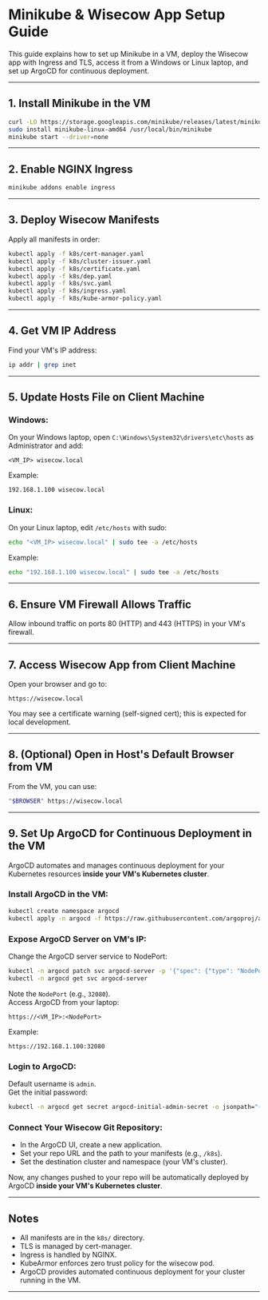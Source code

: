 # Minikube & Wisecow App Setup Guide

This guide explains how to set up Minikube in a VM, deploy the Wisecow app with Ingress and TLS, access it from a Windows or Linux laptop, and set up ArgoCD for continuous deployment.

---

## 1. Install Minikube in the VM

```bash
curl -LO https://storage.googleapis.com/minikube/releases/latest/minikube-linux-amd64
sudo install minikube-linux-amd64 /usr/local/bin/minikube
minikube start --driver=none
```

---

## 2. Enable NGINX Ingress

```bash
minikube addons enable ingress
```

---

## 3. Deploy Wisecow Manifests

Apply all manifests in order:

```bash
kubectl apply -f k8s/cert-manager.yaml
kubectl apply -f k8s/cluster-issuer.yaml
kubectl apply -f k8s/certificate.yaml
kubectl apply -f k8s/dep.yaml
kubectl apply -f k8s/svc.yaml
kubectl apply -f k8s/ingress.yaml
kubectl apply -f k8s/kube-armor-policy.yaml
```

---

## 4. Get VM IP Address

Find your VM's IP address:

```bash
ip addr | grep inet
```

---

## 5. Update Hosts File on Client Machine

### **Windows:**
On your Windows laptop, open `C:\Windows\System32\drivers\etc\hosts` as Administrator and add:
```
<VM_IP> wisecow.local
```
Example:
```
192.168.1.100 wisecow.local
```

### **Linux:**
On your Linux laptop, edit `/etc/hosts` with sudo:
```bash
echo "<VM_IP> wisecow.local" | sudo tee -a /etc/hosts
```
Example:
```bash
echo "192.168.1.100 wisecow.local" | sudo tee -a /etc/hosts
```

---

## 6. Ensure VM Firewall Allows Traffic

Allow inbound traffic on ports 80 (HTTP) and 443 (HTTPS) in your VM's firewall.

---

## 7. Access Wisecow App from Client Machine

Open your browser and go to:

```
https://wisecow.local
```

You may see a certificate warning (self-signed cert); this is expected for local development.

---

## 8. (Optional) Open in Host's Default Browser from VM

From the VM, you can use:

```bash
"$BROWSER" https://wisecow.local
```

---

## 9. Set Up ArgoCD for Continuous Deployment in the VM

ArgoCD automates and manages continuous deployment for your Kubernetes resources **inside your VM's Kubernetes cluster**.

### **Install ArgoCD in the VM:**
```bash
kubectl create namespace argocd
kubectl apply -n argocd -f https://raw.githubusercontent.com/argoproj/argo-cd/stable/manifests/install.yaml
```

### **Expose ArgoCD Server on VM's IP:**
Change the ArgoCD server service to NodePort:
```bash
kubectl -n argocd patch svc argocd-server -p '{"spec": {"type": "NodePort"}}'
kubectl -n argocd get svc argocd-server
```
Note the `NodePort` (e.g., `32080`).  
Access ArgoCD from your laptop:
```
https://<VM_IP>:<NodePort>
```
Example:
```
https://192.168.1.100:32080
```

### **Login to ArgoCD:**
Default username is `admin`.  
Get the initial password:
```bash
kubectl -n argocd get secret argocd-initial-admin-secret -o jsonpath="{.data.password}" | base64 -d
```

### **Connect Your Wisecow Git Repository:**
- In the ArgoCD UI, create a new application.
- Set your repo URL and the path to your manifests (e.g., `/k8s`).
- Set the destination cluster and namespace (your VM's cluster).

Now, any changes pushed to your repo will be automatically deployed by ArgoCD **inside your VM's Kubernetes cluster**.

---

## Notes

- All manifests are in the `k8s/` directory.
- TLS is managed by cert-manager.
- Ingress is handled by NGINX.
- KubeArmor enforces zero trust policy for the wisecow pod.
- ArgoCD provides automated continuous deployment for your cluster running in the VM.

---